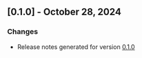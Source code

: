 ## [0.1.0] - October 28, 2024

### Changes

- Release notes generated for version [0.1.0](.release-notes/0.1.0/release.md)
